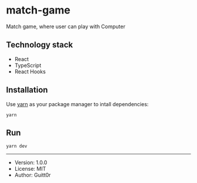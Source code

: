 # match-game
Match game, where user can play with Computer
## Technology stack
- React
- TypeScript
- React Hooks
## Installation
Use [yarn](https://yarnpkg.com/) as your package manager to intall dependencies:
```
yarn
```
## Run
```
yarn dev
```
---
- Version: 1.0.0
- License: MIT
- Author: Guitt0r
